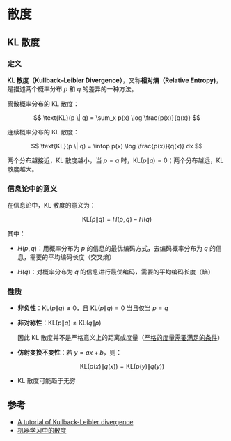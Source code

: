 # 散度

## KL 散度

### 定义

**KL 散度（Kullback–Leibler Divergence）**，又称**相对熵（Relative Entropy)**，是描述两个概率分布 $p$ 和 $q$ 的差异的一种方法。

离散概率分布的 KL 散度：

$$
\text{KL}(p \| q) = \sum_x p(x) \log \frac{p(x)}{q(x)}
$$

连续概率分布的 KL 散度：

$$
\text{KL}(p \| q) = \intop p(x) \log \frac{p(x)}{q(x)} dx
$$


两个分布越接近，KL 散度越小，当 $p=q$ 时，$\text{KL}(p \| q) = 0$；两个分布越远，KL 散度越大。

### 信息论中的意义

在信息论中，KL 散度的意义为：

$$
\text{KL}(p \| q) = H(p,q) - H(q)
$$

其中：

- $H(p,q)$：用概率分布为 $p$ 的信息的最优编码方式，去编码概率分布为 $q$ 的信息，需要的平均编码长度（交叉熵）

- $H(q)$：对概率分布为 $q$ 的信息进行最优编码，需要的平均编码长度（熵）


### 性质

- **非负性**：$\text{KL}(p \| q) \geq 0$，且 $\text{KL}(p \| q) = 0$ 当且仅当 $p=q$

- **非对称性**：$\text{KL}(p \| q) \ne \text{KL}(q \| p)$
    
    因此 KL 散度并不是严格意义上的距离或度量（[严格的度量需要满足的条件](https://en.wikipedia.org/wiki/Statistical_distance)）

- **仿射变换不变性**：若 $y=ax+b$，则：

    $$
    \text{KL}(p(x) \| q(x)) = \text{KL}(p(y) \| q(y))
    $$

- KL 散度可能趋于无穷


## 参考

- [A tutorial of Kullback-Leibler divergence](http://www.fenghz.xyz/KL-Divergency-Description/)
- [机器学习中的散度](https://zhuanlan.zhihu.com/p/45131536)